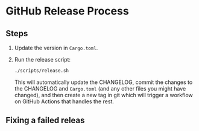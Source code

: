 # GitHub Release Process

## Steps

1. Update the version in `Cargo.toml`.

2. Run the release script:

    ```bash
    ./scripts/release.sh
    ```

    This will automatically update the CHANGELOG, commit the changes to the CHANGELOG and `Cargo.toml` (and any other files you might have changed),
    and then create a new tag in git which will trigger a workflow on GitHub Actions that handles the rest.

## Fixing a failed releas